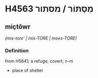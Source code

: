 # H4563 מִסְתּוֹר / מסתור

## miçtôwr

_(mis-tore' | mis-TORE | mees-TORE)_

### Definition

from H5641; a refuge; covert; n-m

- place of shelter

